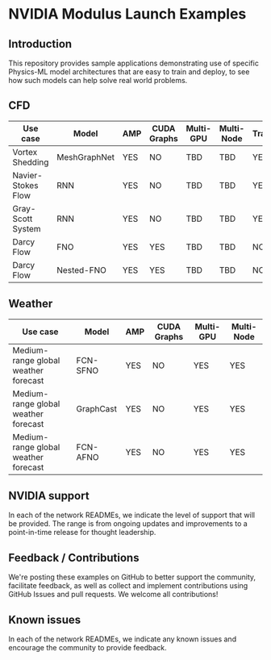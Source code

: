 # NVIDIA Modulus Launch Examples

 

## Introduction

This repository provides sample applications demonstrating use of specific Physics-ML model architectures that are easy to train and deploy, to see how such models can help solve real world problems.

## CFD

|Use case|Model|AMP|CUDA Graphs|Multi-GPU| Multi-Node|Transient|Parameterized|
| --- | --- | --- | --- | --- | --- | --- | --- |
|Vortex Shedding|MeshGraphNet|YES|NO|TBD|TBD|YES|YES|
|Navier-Stokes Flow|RNN|YES|NO|TBD|TBD|YES|NO|
|Gray-Scott System|RNN|YES|NO|TBD|TBD|YES|NO|
|Darcy Flow|FNO|YES|YES|TBD|TBD|NO|YES|
|Darcy Flow|Nested-FNO|YES|YES|TBD|TBD|NO|YES|
 

## Weather

|Use case|Model|AMP|CUDA Graphs|Multi-GPU| Multi-Node|
| --- | --- | --- | --- | --- | --- |
|Medium-range global weather forecast|FCN-SFNO|YES|NO|YES|YES|
|Medium-range global weather forecast|GraphCast|YES|NO|YES|YES|
|Medium-range global weather forecast|FCN-AFNO|YES|NO|YES|YES|

## NVIDIA support

In each of the network READMEs, we indicate the level of support that will be provided. The range is from ongoing updates and improvements to a point-in-time release for thought leadership.

 



## Feedback / Contributions

We're posting these examples on GitHub to better support the community, facilitate feedback, as well as collect and implement contributions using GitHub Issues and pull requests. We welcome all contributions!

 

## Known issues

In each of the network READMEs, we indicate any known issues and encourage the community to provide feedback.